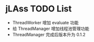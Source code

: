 # jLAss TODO List

-	ThreadWorker 增加 evaluate 功能
-	给 ThreadManager 增加线程池管理功能
-	ThreadManager 完成后版本升为 0.1.2